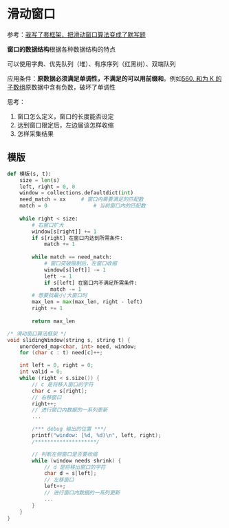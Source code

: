# 滑动窗口

参考：[我写了套框架，把滑动窗口算法变成了默写题](https://mp.weixin.qq.com/s/ioKXTMZufDECBUwRRp3zaA)

**窗口的数据结构**根据各种数据结构的特点

可以使用字典、优先队列（堆）、有序序列（红黑树）、双端队列

应用条件：**原数据必须满足单调性，不满足的可以用前缀和**。例如[560. 和为 K 的子数组](https://leetcode-cn.com/problems/subarray-sum-equals-k/)原数据中含有负数，破坏了单调性

思考：

1. 窗口怎么定义，窗口的长度能否设定
2. 达到窗口限定后，左边届该怎样收缩
3. 怎样采集结果

## 模版


```python
def 模板(s, t):
    size = len(s)
    left, right = 0, 0
    window = collections.defaultdict(int)
    need_match = xx 	# 窗口内需要满足的匹配数
    match = 0				# 当前窗口内的匹配数
    
    while right < size:
      	# 右窗口扩大
      	window[s[right]] += 1
        if s[right] 在窗口内达到所需条件:
            match += 1
        	
        while match == need_match:
            # 窗口突破限制后，左窗口收缩
            window[s[left]] -= 1
            left -= 1
            if s[left] 在窗口内不满足所需条件:
              match -= 1
        # 想要找最小/大窗口时
        max_len = max(max_len, right - left)
        right += 1
        
		return max_len
```



```c++
/* 滑动窗口算法框架 */
void slidingWindow(string s, string t) {
    unordered_map<char, int> need, window;
    for (char c : t) need[c]++;

    int left = 0, right = 0;
    int valid = 0; 
    while (right < s.size()) {
        // c 是将移入窗口的字符
        char c = s[right];
        // 右移窗口
        right++;
        // 进行窗口内数据的一系列更新
        ...

        /*** debug 输出的位置 ***/
        printf("window: [%d, %d)\n", left, right);
        /********************/

        // 判断左侧窗口是否要收缩
        while (window needs shrink) {
            // d 是将移出窗口的字符
            char d = s[left];
            // 左移窗口
            left++;
            // 进行窗口内数据的一系列更新
            ...
        }
    }
}
```

